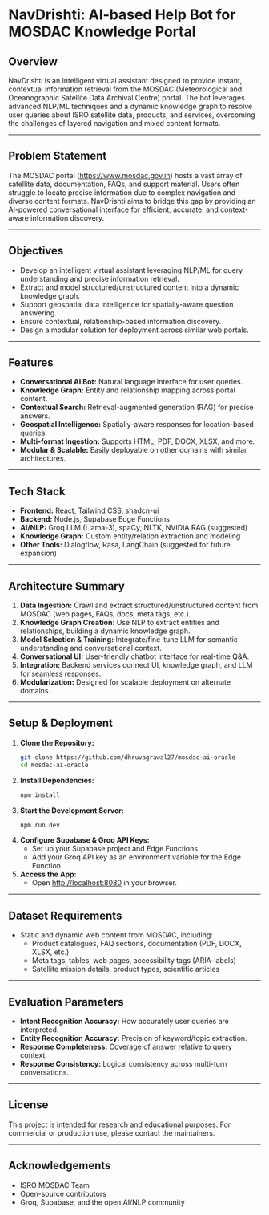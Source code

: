 # NavDrishti: AI-based Help Bot for MOSDAC Knowledge Portal

## Overview
NavDrishti is an intelligent virtual assistant designed to provide instant, contextual information retrieval from the MOSDAC (Meteorological and Oceanographic Satellite Data Archival Centre) portal. The bot leverages advanced NLP/ML techniques and a dynamic knowledge graph to resolve user queries about ISRO satellite data, products, and services, overcoming the challenges of layered navigation and mixed content formats.

---

## Problem Statement
The MOSDAC portal (https://www.mosdac.gov.in) hosts a vast array of satellite data, documentation, FAQs, and support material. Users often struggle to locate precise information due to complex navigation and diverse content formats. NavDrishti aims to bridge this gap by providing an AI-powered conversational interface for efficient, accurate, and context-aware information discovery.

---

## Objectives
- Develop an intelligent virtual assistant leveraging NLP/ML for query understanding and precise information retrieval.
- Extract and model structured/unstructured content into a dynamic knowledge graph.
- Support geospatial data intelligence for spatially-aware question answering.
- Ensure contextual, relationship-based information discovery.
- Design a modular solution for deployment across similar web portals.

---

## Features
- **Conversational AI Bot:** Natural language interface for user queries.
- **Knowledge Graph:** Entity and relationship mapping across portal content.
- **Contextual Search:** Retrieval-augmented generation (RAG) for precise answers.
- **Geospatial Intelligence:** Spatially-aware responses for location-based queries.
- **Multi-format Ingestion:** Supports HTML, PDF, DOCX, XLSX, and more.
- **Modular & Scalable:** Easily deployable on other domains with similar architectures.

---

## Tech Stack
- **Frontend:** React, Tailwind CSS, shadcn-ui
- **Backend:** Node.js, Supabase Edge Functions
- **AI/NLP:** Groq LLM (Llama-3), spaCy, NLTK, NVIDIA RAG (suggested)
- **Knowledge Graph:** Custom entity/relation extraction and modeling
- **Other Tools:** Dialogflow, Rasa, LangChain (suggested for future expansion)

---

## Architecture Summary
1. **Data Ingestion:** Crawl and extract structured/unstructured content from MOSDAC (web pages, FAQs, docs, meta tags, etc.).
2. **Knowledge Graph Creation:** Use NLP to extract entities and relationships, building a dynamic knowledge graph.
3. **Model Selection & Training:** Integrate/fine-tune LLM for semantic understanding and conversational context.
4. **Conversational UI:** User-friendly chatbot interface for real-time Q&A.
5. **Integration:** Backend services connect UI, knowledge graph, and LLM for seamless responses.
6. **Modularization:** Designed for scalable deployment on alternate domains.

---

## Setup & Deployment
1. **Clone the Repository:**
   ```sh
   git clone https://github.com/dhruvagrawal27/mosdac-ai-oracle
   cd mosdac-ai-oracle
   ```
2. **Install Dependencies:**
   ```sh
   npm install
   ```
3. **Start the Development Server:**
   ```sh
   npm run dev
   ```
4. **Configure Supabase & Groq API Keys:**
   - Set up your Supabase project and Edge Functions.
   - Add your Groq API key as an environment variable for the Edge Function.
5. **Access the App:**
   - Open [http://localhost:8080](http://localhost:8080) in your browser.

---

## Dataset Requirements
- Static and dynamic web content from MOSDAC, including:
  - Product catalogues, FAQ sections, documentation (PDF, DOCX, XLSX, etc.)
  - Meta tags, tables, web pages, accessibility tags (ARIA-labels)
  - Satellite mission details, product types, scientific articles

---

## Evaluation Parameters
- **Intent Recognition Accuracy:** How accurately user queries are interpreted.
- **Entity Recognition Accuracy:** Precision of keyword/topic extraction.
- **Response Completeness:** Coverage of answer relative to query context.
- **Response Consistency:** Logical consistency across multi-turn conversations.

---

## License
This project is intended for research and educational purposes. For commercial or production use, please contact the maintainers.

---

## Acknowledgements
- ISRO MOSDAC Team
- Open-source contributors
- Groq, Supabase, and the open AI/NLP community

